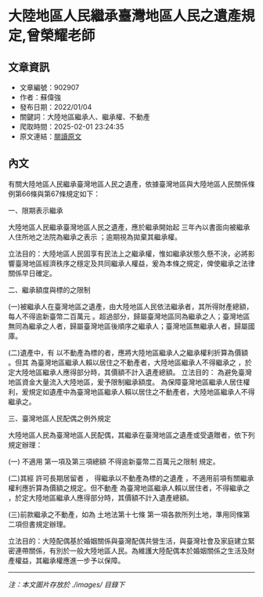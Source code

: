 # 大陸地區人民繼承臺灣地區人民之遺產規定,曾榮耀老師

## 文章資訊
- 文章編號：902907
- 作者：蘇偉強
- 發布日期：2022/01/04
- 關鍵詞：大陸地區繼承人、繼承權、不動產
- 爬取時間：2025-02-01 23:24:35
- 原文連結：[閱讀原文](https://real-estate.get.com.tw/Columns/detail.aspx?no=902907)

## 內文


有關大陸地區人民繼承臺灣地區人民之遺產，依據臺灣地區與大陸地區人民關係條例第66條與第67條規定如下：


一、限期表示繼承


大陸地區人民繼承臺灣地區人民之遺產，應於繼承開始起
三年內以書面向被繼承人住所地之法院為繼承之表示
；逾期視為拋棄其繼承權。


立法目的：大陸地區人民固享有民法上之繼承權，惟如繼承狀態久懸不決，必將影響臺灣地區經濟秩序之穩定及共同繼承人權益，爰為本條之規定，俾使繼承之法律關係早日確定。


二、繼承額度與標的之限制


(一)被繼承人在臺灣地區之遺產，由大陸地區人民依法繼承者，其所得財產總額，
每人不得逾新臺幣二百萬元
。超過部分，歸屬臺灣地區同為繼承之人；臺灣地區無同為繼承之人者，歸屬臺灣地區後順序之繼承人；臺灣地區無繼承人者，歸屬國庫。


(二)遺產中，有
以不動產為標的者，應將大陸地區繼承人之繼承權利折算為價額
。但其
為臺灣地區繼承人賴以居住之不動產者，大陸地區繼承人不得繼承之
，於定大陸地區繼承人應得部分時，其價額不計入遺產總額。
立法目的：
為避免臺灣地區資金大量流入大陸地區，爰予限制繼承額度。
為保障臺灣地區繼承人居住權利，爰規定如遺產中為臺灣地區繼承人賴以居住之不動產者，大陸地區繼承人不得繼承之。


三、臺灣地區人民配偶之例外規定


大陸地區人民為臺灣地區人民配偶，其繼承在臺灣地區之遺產或受遺贈者，依下列規定辦理：


(一)
不適用
第一項及第三項總額
不得逾新臺幣二百萬元之限制
規定。


(二)其經
許可長期居留者
，
得繼承以不動產為標的之遺產
，不適用前項有關繼承權利應折算為價額之規定。但不動產
為臺灣地區繼承人賴以居住者，不得繼承之
，於定大陸地區繼承人應得部分時，其價額不計入遺產總額。


(三)前款繼承之不動產，如為
土地法第十七條
第一項各款所列土地，準用同條第二項但書規定辦理。


立法目的：大陸配偶基於婚姻關係與臺灣配偶共營生活，與臺灣社會及家庭建立緊密連帶關係，有別於一般大陸地區人民。為維護大陸配偶本於婚姻關係之生活及財產權益，其繼承權應進一步予以保障。

---
*注：本文圖片存放於 ./images/ 目錄下*
